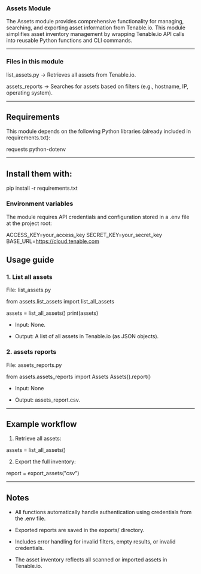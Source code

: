 ### Assets Module

The Assets module provides comprehensive functionality for managing, searching, and exporting asset information from Tenable.io. This module simplifies asset inventory management by wrapping Tenable.io API calls into reusable Python functions and CLI commands.

---

### Files in this module

list_assets.py → Retrieves all assets from Tenable.io.

assets_reports → Searches for assets based on filters (e.g., hostname, IP, operating system).


---

## Requirements

This module depends on the following Python libraries (already included in requirements.txt):

requests
python-dotenv

---

## Install them with:

pip install -r requirements.txt

### Environment variables

The module requires API credentials and configuration stored in a .env file at the project root:

ACCESS_KEY=your_access_key
SECRET_KEY=your_secret_key
BASE_URL=https://cloud.tenable.com

## Usage guide

### 1. List all assets

File: list_assets.py

from assets.list_assets import list_all_assets

assets = list_all_assets()
print(assets)

* Input: None.

* Output: A list of all assets in Tenable.io (as JSON objects).

### 2. assets reports

File: assets_reports.py

from assets.assets_reports import Assets
    Assets().report()

* Input: None

* Output: assets_report.csv.
---

## Example workflow

1. Retrieve all assets:

assets = list_all_assets()

2. Export the full inventory:

report = export_assets("csv")

---

## Notes
* All functions automatically handle authentication using credentials from the .env file.

* Exported reports are saved in the exports/ directory.

* Includes error handling for invalid filters, empty results, or invalid credentials.

* The asset inventory reflects all scanned or imported assets in Tenable.io.